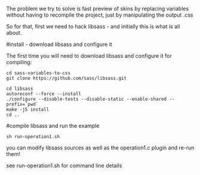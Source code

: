 The problem we try to solve is fast preview of skins by replacing variables without having to recompile the project, just by manipulating the output .css

So for that, first we need to hack libsass - and initially this is what is all about.

#install - download libsass and configure it

The first time you will need to download libsass and configure it for compiling:

    cd sass-variables-to-css
    git clone https://github.com/sass/libsass.git

    cd libsass
    autoreconf --force --install
    ./configure --disable-tests --disable-static --enable-shared --prefix=`pwd`
    make -j5 install
    cd ..

#compile libsass and run the example

    sh run-operation1.sh

you can modify libsass sources as well as the operation1.c plugin and re-run them!

see run-operation1.sh for command line details